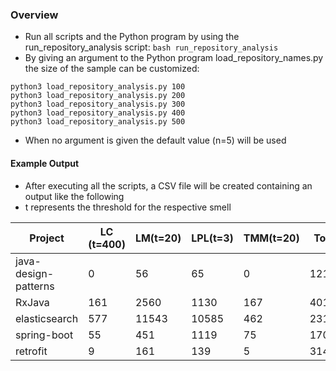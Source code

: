 ### Overview
* Run all scripts and the Python program by using the run_repository_analysis script: ```bash run_repository_analysis```
* By giving an argument to the Python program load_repository_names.py the size of the sample can be customized: 
```
python3 load_repository_analysis.py 100
python3 load_repository_analysis.py 200
python3 load_repository_analysis.py 300
python3 load_repository_analysis.py 400
python3 load_repository_analysis.py 500
```

* When no argument is given the default value (n=5) will be used

#### Example Output

* After executing all the scripts, a CSV file will be created containing an output like the following
* t represents the threshold for the respective smell

Project | LC (t=400) | LM(t=20) | LPL(t=3) | TMM(t=20) | Total | Lifespan | Issues | LOC | Commits | Contributors | Stargazers
--- | --- | --- | --- |--- |--- |--- |--- |--- |--- |--- |---
java-design-patterns | 0 | 56 | 65 | 0 | 121 | 1568 | 180 | 45044 | 2741 | 195 | 41658
RxJava | 161 | 2560 | 1130 | 167 | 4018 | 2146 | 29 | 343496 | 6524 | 324 | 36443
elasticsearch | 577 | 11543 | 10585 | 462 | 23167 | 3211 | 1824 | 1561731 | 73016 | 1404 | 36263
spring-boot | 55 | 451 | 1119 | 75 | 1700 | 2227 | 389 | 382812 | 19876 | 611 | 31319
retrofit | 9 | 161 | 139 | 5 | 314 | 3001 | 73 | 25133 | 1757 | 153 | 30420

